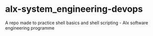# alx-system_engineering-devops
A repo made to practice shell basics and shell scripting - Alx software engineering programme
